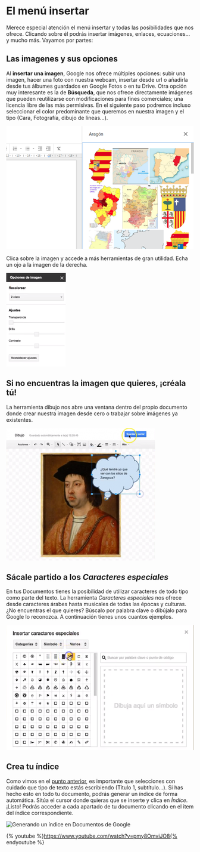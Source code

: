 # El menú insertar

Merece especial atención el menú insertar y todas las posibilidades que nos ofrece. Clicando sobre él podrás insertar imágenes, enlaces,
ecuaciones... y mucho más. Vayamos por partes:

## Las imagenes y sus opciones

Al **insertar una imagen**, Google nos ofrece múltiples opciones: subir una imagen, hacer una foto con nuestra webcam, insertar desde url o
añadirla desde tus álbumes guardados en Google Fotos o en tu Drive. Otra opción muy interesante es la de **Búsqueda**, que nos ofrece
directamente imágenes que pueden reutilizarse con modificaciones para fines comerciales; una licencia libre de las más permisivas. En el
siguiente paso podremos incluso seleccionar el color predominante que queremos en nuestra imagen y el tipo (Cara, Fotografía, dibujo de
líneas...).

![Búsqueda de imagen en Documentos](https://raw.githubusercontent.com/catedu/curso-google-drive/master/images/imagenes-google-docs.png)

Clica sobre la imagen y accede a más herramientas de gran utilidad. Echa un ojo a la imagen de la derecha.

![Opciones de edición de la imagen](https://raw.githubusercontent.com/catedu/curso-google-drive/master/images/opciones-de-la-imagen.png)

## Si no encuentras la imagen que quieres, ¡créala tú!

La herramienta dibujo nos abre una ventana dentro del propio documento donde crear nuestra imagen desde cero o trabajar sobre imágenes ya
existentes.

![Dibujando en Google Docs](https://raw.githubusercontent.com/catedu/curso-google-drive/master/images/400px-Dibujando_en_Google_Docs.png)

## Sácale partido a los *Caracteres especiales*



En tus Documentos tienes la posibilidad de utilizar caracteres de todo tipo como parte del texto. La herramienta *Caracteres especiales* nos
ofrece desde caracteres árabes hasta musicales de todas las épocas y culturas. ¿No encuentras el que quieres? Búscalo por palabra clave o
dibújalo para Google lo reconozca. A continuación tienes unos cuantos ejemplos.

![Caracteres especiales en Documentos de Google](https://raw.githubusercontent.com/catedu/curso-google-drive/master/images/Caracteres_especiales_en_Documentos_de_Google.png)

## Crea tu índice

Como vimos en el [punto anterior](introduccion-a-documentos-de-google.md), es importante que selecciones con cuidado que tipo de texto estás
escribiendo (Título 1, subtítulo...). Si has hecho esto en todo tu documento, podrás generar un índice de forma automática. Sitúa el cursor
donde quieras que se inserte y clica en *Índice*. ¡Listo! Podrás acceder a cada apartado de tu documento clicando en el item del índice
correspondiente.

![Generando un índice en Documentos de Google](https://raw.githubusercontent.com/catedu/curso-google-drive/master/images/Generando_un_índice_en_Documentos_de_Google.png)

{% youtube %}https://www.youtube.com/watch?v=pmy8OmviJO8{% endyoutube %}